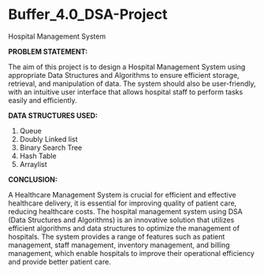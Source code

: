 # Buffer_4.0_DSA-Project
Hospital Management System

**PROBLEM   STATEMENT:**

The aim of this project is to design a  Hospital Management System using appropriate Data Structures and Algorithms to ensure efficient storage, retrieval, and manipulation of data. The system should also be user-friendly, with an intuitive user interface that allows hospital staff to perform tasks easily and efficiently.

**DATA STRUCTURES USED:**
1. Queue
2. Doubly Linked list
3. Binary Search Tree
4. Hash Table
5. Arraylist

**CONCLUSION:**

A Healthcare Management System is crucial for efficient and effective healthcare delivery, it is essential for improving quality of patient care, reducing healthcare costs.
The hospital management system using DSA (Data Structures and Algorithms) is an innovative solution that utilizes efficient algorithms and data structures to optimize the management of hospitals. The system provides a range of features such as patient management, staff management, inventory management, and billing management, which enable hospitals to improve their operational efficiency and provide better patient care.
